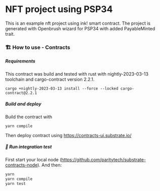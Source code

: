 # NFT project using PSP34

This is an example nft project using ink! smart contract. The project is generated with Openbrush wizard for PSP34 with added PayableMinted trait.

### 🏗️ How to use - Contracts

##### Requirements

This contract was build and tested with rust with nightly-2023-03-13 toolchain and cargo-contract version 2.2.1.

```
cargo +nightly-2023-03-13 install --force --locked cargo-contract@2.2.1
```

##### Build and deploy

Build the contract with

```
yarn compile
```

Then deploy contract using https://contracts-ui.substrate.io/

##### 💫 Run integration test

First start your local node (https://github.com/paritytech/substrate-contracts-node). And then:

```sh
yarn
yarn compile
yarn test
```
